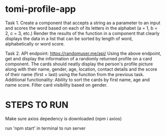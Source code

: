 # tomi-profile-app

Task 1.
Create a component that accepts a string as a parameter to an input and scores the word based on each
of its letters in the alphabet (a = 1, b = 2, c = 3, etc.)
Render the results of the function in a component that clearly displays the data in a list that can be
sorted by length of word, alphabetically or word score.

Task 2.
API endpoint: https://randomuser.me/api/
Using the above endpoint, get and display the information of a randomly returned profile on a card
component.
The cards should neatly display the person&#39;s profile picture along with their name, gender, age, location,
contact details and the score of their name (first + last) using the function from the previous task.
Additional functionality:
Ability to sort the cards by first name, age and name score.
Filter card visibility based on gender.


# STEPS TO RUN

Make sure axios depedency is downloaded (npm i axios)

run 'npm start' in terminal to run server 
